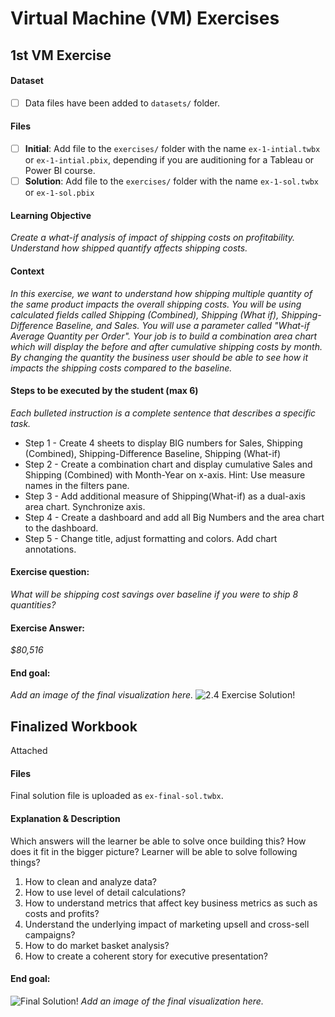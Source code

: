 # Virtual Machine (VM) Exercises



## 1st VM Exercise

#### Dataset

- [ ] Data files have been added to `datasets/` folder.

#### Files

- [ ] **Initial**: Add file to the `exercises/`  folder with the name `ex-1-intial.twbx` or `ex-1-intial.pbix`, depending if you are auditioning for a Tableau or Power BI course.
- [ ] **Solution**: Add file to the `exercises/`  folder with the name `ex-1-sol.twbx` or `ex-1-sol.pbix`

#### Learning Objective

*Create a what-if analysis of impact of shipping costs on profitability. Understand how shipped quantify affects shipping costs.*

#### Context

*In this exercise, we want to understand how shipping multiple quantity of the same product impacts the overall shipping costs. You will be using calculated fields called Shipping (Combined), Shipping (What if), Shipping-Difference Baseline, and Sales. You will use a parameter called "What-if Average Quantity per Order". Your job is to build a combination area chart which will display the before and after cumulative shipping costs by month. By changing the quantity the business user should be able to see how it impacts the shipping costs compared to the baseline.*



#### Steps to be executed by the student (max 6)

*Each bulleted instruction is a complete sentence that describes a specific task.*

- Step 1 - Create 4 sheets to display BIG numbers for Sales, Shipping (Combined), Shipping-Difference Baseline, Shipping (What-if)
- Step 2 - Create a combination chart and display cumulative Sales and Shipping (Combined) with Month-Year on x-axis. Hint: Use measure names in the filters pane.
- Step 3 - Add additional measure of Shipping(What-if) as a dual-axis area chart. Synchronize axis.
- Step 4 - Create a dashboard and add all Big Numbers and the area chart to the dashboard.
- Step 5 - Change title, adjust formatting and colors. Add chart annotations.


#### Exercise question:
*What will be shipping cost savings over baseline if you were to ship 8 quantities?*

#### Exercise Answer:
*$80,516*

#### End goal:

*Add an image of the final visualization here.*
![2.4 Exercise Solution!](https://cdn.mycontent.top/temp/sol-2-4-image.png)

## Finalized Workbook
Attached

#### Files
Final solution file is uploaded as `ex-final-sol.twbx`.

#### Explanation & Description
Which answers will the learner be able to solve once building this? How does it fit in the bigger picture?
Learner will be able to solve following things?
1. How to clean and analyze data?
2. How to use level of detail calculations?
3. How to understand metrics that affect key business metrics as such as costs and profits?
4. Understand the underlying impact of marketing upsell and cross-sell campaigns?
5. How to do market basket analysis?
6. How to create a coherent story for executive presentation?

#### End goal:
![Final Solution!](https://cdn.mycontent.top/temp/sol-2-4-final-image.png)
*Add an image of the final visualization here.*
